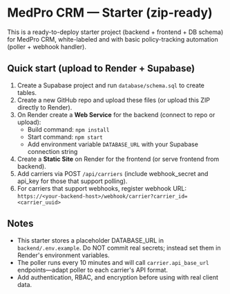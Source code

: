# MedPro CRM — Starter (zip-ready)

This is a ready-to-deploy starter project (backend + frontend + DB schema) for MedPro CRM, white-labeled and with basic policy-tracking automation (poller + webhook handler).

## Quick start (upload to Render + Supabase)

1. Create a Supabase project and run `database/schema.sql` to create tables.
2. Create a new GitHub repo and upload these files (or upload this ZIP directly to Render).
3. On Render create a **Web Service** for the backend (connect to repo or upload):
   - Build command: `npm install`
   - Start command: `npm start`
   - Add environment variable `DATABASE_URL` with your Supabase connection string
4. Create a **Static Site** on Render for the frontend (or serve frontend from backend).
5. Add carriers via POST `/api/carriers` (include webhook_secret and api_key for those that support polling).
6. For carriers that support webhooks, register webhook URL:
   `https://<your-backend-host>/webhook/carrier?carrier_id=<carrier_uuid>`

## Notes
- This starter stores a placeholder DATABASE_URL in `backend/.env.example`. Do NOT commit real secrets; instead set them in Render's environment variables.
- The poller runs every 10 minutes and will call `carrier.api_base_url` endpoints—adapt poller to each carrier's API format.
- Add authentication, RBAC, and encryption before using with real client data.
